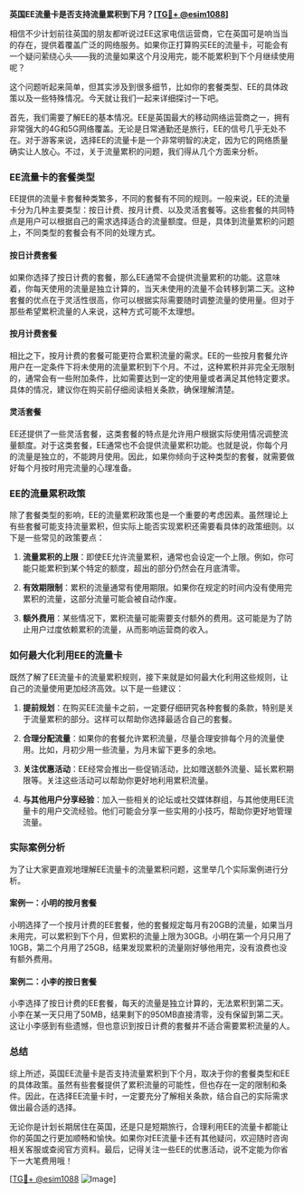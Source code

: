 **英国EE流量卡是否支持流量累积到下月？[[TG💪+ @esim1088](https://t.me/s/esim1088)]**

相信不少计划前往英国的朋友都听说过EE这家电信运营商，它在英国可是响当当的存在，提供着覆盖广泛的网络服务。如果你正打算购买EE的流量卡，可能会有一个疑问萦绕心头——我的流量如果这个月没用完，能不能累积到下个月继续使用呢？

这个问题听起来简单，但其实涉及到很多细节，比如你的套餐类型、EE的具体政策以及一些特殊情况。今天就让我们一起来详细探讨一下吧。

首先，我们需要了解EE的基本情况。EE是英国最大的移动网络运营商之一，拥有非常强大的4G和5G网络覆盖。无论是日常通勤还是旅行，EE的信号几乎无处不在。对于游客来说，选择EE的流量卡是一个非常明智的决定，因为它的网络质量确实让人放心。不过，关于流量累积的问题，我们得从几个方面来分析。

### EE流量卡的套餐类型

EE提供的流量卡套餐种类繁多，不同的套餐有不同的规则。一般来说，EE的流量卡分为几种主要类型：按日计费、按月计费、以及灵活套餐等。这些套餐的共同特点是用户可以根据自己的需求选择适合的流量额度。但是，具体到流量累积的问题上，不同类型的套餐会有不同的处理方式。

#### 按日计费套餐
如果你选择了按日计费的套餐，那么EE通常不会提供流量累积的功能。这意味着，你每天使用的流量是独立计算的，当天未使用的流量不会转移到第二天。这种套餐的优点在于灵活性很高，你可以根据实际需要随时调整流量的使用量。但对于那些希望累积流量的人来说，这种方式可能不太理想。

#### 按月计费套餐
相比之下，按月计费的套餐可能更符合累积流量的需求。EE的一些按月套餐允许用户在一定条件下将未使用的流量累积到下个月。不过，这种累积并非完全无限制的，通常会有一些附加条件，比如需要达到一定的使用量或者满足其他特定要求。具体的情况，建议你在购买前仔细阅读相关条款，确保理解清楚。

#### 灵活套餐
EE还提供了一些灵活套餐，这类套餐的特点是允许用户根据实际使用情况调整流量额度。对于这类套餐，EE通常也不会提供流量累积功能。也就是说，你每个月的流量是独立的，不能跨月使用。因此，如果你倾向于这种类型的套餐，就需要做好每个月按时用完流量的心理准备。

### EE的流量累积政策

除了套餐类型的影响，EE的流量累积政策也是一个重要的考虑因素。虽然理论上有些套餐可能支持流量累积，但实际上能否实现累积还需要看具体的政策细则。以下是一些常见的政策要点：

1. **流量累积的上限**：即使EE允许流量累积，通常也会设定一个上限。例如，你可能只能累积到某个特定的额度，超出的部分仍然会在月底清零。
   
2. **有效期限制**：累积的流量通常有使用期限。如果你在规定的时间内没有使用完累积的流量，这部分流量可能会被自动作废。

3. **额外费用**：某些情况下，累积流量可能需要支付额外的费用。这可能是为了防止用户过度依赖累积的流量，从而影响运营商的收入。

### 如何最大化利用EE的流量卡

既然了解了EE流量卡的流量累积规则，接下来就是如何最大化利用这些规则，让自己的流量使用更加经济高效。以下是一些建议：

1. **提前规划**：在购买EE流量卡之前，一定要仔细研究各种套餐的条款，特别是关于流量累积的部分。这样可以帮助你选择最适合自己的套餐。

2. **合理分配流量**：如果你的套餐允许累积流量，尽量合理安排每个月的流量使用。比如，月初少用一些流量，为月末留下更多的余地。

3. **关注优惠活动**：EE经常会推出一些促销活动，比如赠送额外流量、延长累积期限等。关注这些活动可以帮助你更好地利用累积流量。

4. **与其他用户分享经验**：加入一些相关的论坛或社交媒体群组，与其他使用EE流量卡的用户交流经验。他们可能会分享一些实用的小技巧，帮助你更好地管理流量。

### 实际案例分析

为了让大家更直观地理解EE流量卡的流量累积问题，这里举几个实际案例进行分析。

#### 案例一：小明的按月套餐
小明选择了一个按月计费的EE套餐，他的套餐规定每月有20GB的流量，如果当月未用完，可以累积到下个月，但累积的流量上限为30GB。小明在第一个月只用了10GB，第二个月用了25GB，结果发现累积的流量刚好够他用完，没有浪费也没有额外费用。

#### 案例二：小李的按日套餐
小李选择了按日计费的EE套餐，每天的流量是独立计算的，无法累积到第二天。小李在某一天只用了50MB，结果剩下的950MB直接清零，没有保留到第二天。这让小李感到有些遗憾，但也意识到按日计费的套餐并不适合需要累积流量的人。

### 总结

综上所述，英国EE流量卡是否支持流量累积到下个月，取决于你的套餐类型和EE的具体政策。虽然有些套餐提供了累积流量的可能性，但也存在一定的限制和条件。因此，在选择EE流量卡时，一定要充分了解相关条款，结合自己的实际需求做出最合适的选择。

无论你是计划长期居住在英国，还是只是短期旅行，合理利用EE的流量卡都能让你的英国之行更加顺畅和愉快。如果你对EE流量卡还有其他疑问，欢迎随时咨询相关客服或查阅官方资料。最后，记得关注一些EE的优惠活动，说不定能为你省下一大笔费用哦！

[[TG💪+ @esim1088](https://t.me/s/esim1088) ![Image](https://i.postimg.cc/4NQfJmqS/Snipaste-2025-05-13-00-14-12.png)]